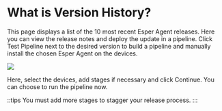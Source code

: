 # What is Version History?

This page displays a list of the 10 most recent Esper Agent releases. Here you can view the release notes and deploy the update in a pipeline. Click Test Pipeline next to the desired version to build a pipeline and manually install the chosen Esper Agent on the devices.

  

![](https://lh6.googleusercontent.com/sximTZZuLJZJh0eTniLzQUHuBpl-gmSYC6qldxlzX2YaB_5oBMjjWvtqImvB9SEWZ3y2YWT0gMdPYxC32SLFUTFPTVYYQb_lk8g36pa5mH1Bz-YsbMPZQGOI99rfg4lTgvPHuo1R)

Here, select the devices, add stages if necessary and click Continue. You can choose to run the pipeline now.


::tips
You must add more stages to stagger your release process.
:::
